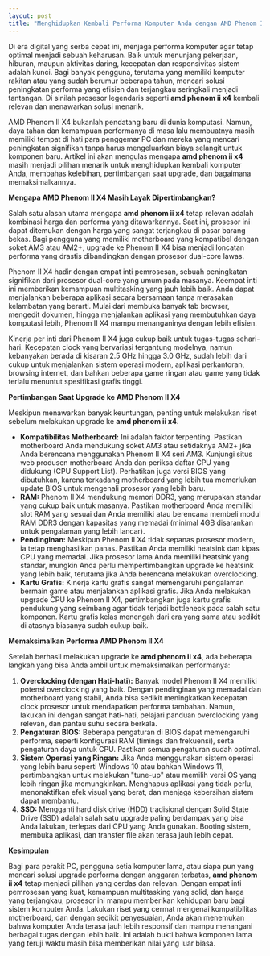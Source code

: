 ```yaml
---
layout: post
title: "Menghidupkan Kembali Performa Komputer Anda dengan AMD Phenom II X4"
---
```


Di era digital yang serba cepat ini, menjaga performa komputer agar tetap optimal menjadi sebuah keharusan. Baik untuk menunjang pekerjaan, hiburan, maupun aktivitas daring, kecepatan dan responsivitas sistem adalah kunci. Bagi banyak pengguna, terutama yang memiliki komputer rakitan atau yang sudah berumur beberapa tahun, mencari solusi peningkatan performa yang efisien dan terjangkau seringkali menjadi tantangan. Di sinilah prosesor legendaris seperti **amd phenom ii x4** kembali relevan dan menawarkan solusi menarik.

AMD Phenom II X4 bukanlah pendatang baru di dunia komputasi. Namun, daya tahan dan kemampuan performanya di masa lalu membuatnya masih memiliki tempat di hati para penggemar PC dan mereka yang mencari peningkatan signifikan tanpa harus mengeluarkan biaya selangit untuk komponen baru. Artikel ini akan mengulas mengapa **amd phenom ii x4** masih menjadi pilihan menarik untuk menghidupkan kembali komputer Anda, membahas kelebihan, pertimbangan saat upgrade, dan bagaimana memaksimalkannya.

**Mengapa AMD Phenom II X4 Masih Layak Dipertimbangkan?**

Salah satu alasan utama mengapa **amd phenom ii x4** tetap relevan adalah kombinasi harga dan performa yang ditawarkannya. Saat ini, prosesor ini dapat ditemukan dengan harga yang sangat terjangkau di pasar barang bekas. Bagi pengguna yang memiliki motherboard yang kompatibel dengan soket AM3 atau AM2+, upgrade ke Phenom II X4 bisa menjadi loncatan performa yang drastis dibandingkan dengan prosesor dual-core lawas.

Phenom II X4 hadir dengan empat inti pemrosesan, sebuah peningkatan signifikan dari prosesor dual-core yang umum pada masanya. Keempat inti ini memberikan kemampuan multitasking yang jauh lebih baik. Anda dapat menjalankan beberapa aplikasi secara bersamaan tanpa merasakan kelambatan yang berarti. Mulai dari membuka banyak tab browser, mengedit dokumen, hingga menjalankan aplikasi yang membutuhkan daya komputasi lebih, Phenom II X4 mampu menanganinya dengan lebih efisien.

Kinerja per inti dari Phenom II X4 juga cukup baik untuk tugas-tugas sehari-hari. Kecepatan clock yang bervariasi tergantung modelnya, namun kebanyakan berada di kisaran 2.5 GHz hingga 3.0 GHz, sudah lebih dari cukup untuk menjalankan sistem operasi modern, aplikasi perkantoran, browsing internet, dan bahkan beberapa game ringan atau game yang tidak terlalu menuntut spesifikasi grafis tinggi.

**Pertimbangan Saat Upgrade ke AMD Phenom II X4**

Meskipun menawarkan banyak keuntungan, penting untuk melakukan riset sebelum melakukan upgrade ke **amd phenom ii x4**.

*   **Kompatibilitas Motherboard:** Ini adalah faktor terpenting. Pastikan motherboard Anda mendukung soket AM3 atau setidaknya AM2+ jika Anda berencana menggunakan Phenom II X4 seri AM3. Kunjungi situs web produsen motherboard Anda dan periksa daftar CPU yang didukung (CPU Support List). Perhatikan juga versi BIOS yang dibutuhkan, karena terkadang motherboard yang lebih tua memerlukan update BIOS untuk mengenali prosesor yang lebih baru.
*   **RAM:** Phenom II X4 mendukung memori DDR3, yang merupakan standar yang cukup baik untuk masanya. Pastikan motherboard Anda memiliki slot RAM yang sesuai dan Anda memiliki atau berencana membeli modul RAM DDR3 dengan kapasitas yang memadai (minimal 4GB disarankan untuk pengalaman yang lebih lancar).
*   **Pendinginan:** Meskipun Phenom II X4 tidak sepanas prosesor modern, ia tetap menghasilkan panas. Pastikan Anda memiliki heatsink dan kipas CPU yang memadai. Jika prosesor lama Anda memiliki heatsink yang standar, mungkin Anda perlu mempertimbangkan upgrade ke heatsink yang lebih baik, terutama jika Anda berencana melakukan overclocking.
*   **Kartu Grafis:** Kinerja kartu grafis sangat memengaruhi pengalaman bermain game atau menjalankan aplikasi grafis. Jika Anda melakukan upgrade CPU ke Phenom II X4, pertimbangkan juga kartu grafis pendukung yang seimbang agar tidak terjadi bottleneck pada salah satu komponen. Kartu grafis kelas menengah dari era yang sama atau sedikit di atasnya biasanya sudah cukup baik.

**Memaksimalkan Performa AMD Phenom II X4**

Setelah berhasil melakukan upgrade ke **amd phenom ii x4**, ada beberapa langkah yang bisa Anda ambil untuk memaksimalkan performanya:

1.  **Overclocking (dengan Hati-hati):** Banyak model Phenom II X4 memiliki potensi overclocking yang baik. Dengan pendinginan yang memadai dan motherboard yang stabil, Anda bisa sedikit meningkatkan kecepatan clock prosesor untuk mendapatkan performa tambahan. Namun, lakukan ini dengan sangat hati-hati, pelajari panduan overclocking yang relevan, dan pantau suhu secara berkala.
2.  **Pengaturan BIOS:** Beberapa pengaturan di BIOS dapat memengaruhi performa, seperti konfigurasi RAM (timings dan frekuensi), serta pengaturan daya untuk CPU. Pastikan semua pengaturan sudah optimal.
3.  **Sistem Operasi yang Ringan:** Jika Anda menggunakan sistem operasi yang lebih baru seperti Windows 10 atau bahkan Windows 11, pertimbangkan untuk melakukan "tune-up" atau memilih versi OS yang lebih ringan jika memungkinkan. Menghapus aplikasi yang tidak perlu, menonaktifkan efek visual yang berat, dan menjaga kebersihan sistem dapat membantu.
4.  **SSD:** Mengganti hard disk drive (HDD) tradisional dengan Solid State Drive (SSD) adalah salah satu upgrade paling berdampak yang bisa Anda lakukan, terlepas dari CPU yang Anda gunakan. Booting sistem, membuka aplikasi, dan transfer file akan terasa jauh lebih cepat.

**Kesimpulan**

Bagi para perakit PC, pengguna setia komputer lama, atau siapa pun yang mencari solusi upgrade performa dengan anggaran terbatas, **amd phenom ii x4** tetap menjadi pilihan yang cerdas dan relevan. Dengan empat inti pemrosesan yang kuat, kemampuan multitasking yang solid, dan harga yang terjangkau, prosesor ini mampu memberikan kehidupan baru bagi sistem komputer Anda. Lakukan riset yang cermat mengenai kompatibilitas motherboard, dan dengan sedikit penyesuaian, Anda akan menemukan bahwa komputer Anda terasa jauh lebih responsif dan mampu menangani berbagai tugas dengan lebih baik. Ini adalah bukti bahwa komponen lama yang teruji waktu masih bisa memberikan nilai yang luar biasa.
